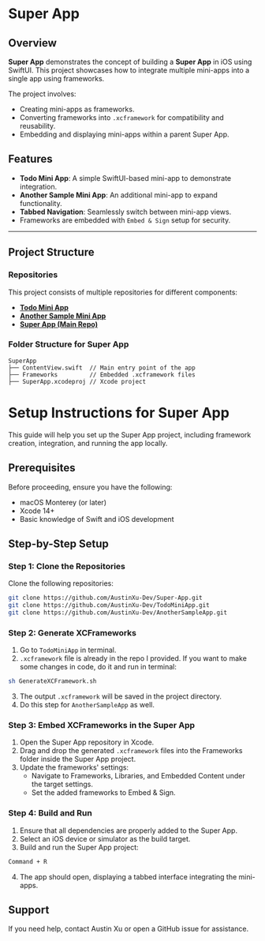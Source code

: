 # Super App  

## Overview  
**Super App** demonstrates the concept of building a **Super App** in iOS using SwiftUI. This project showcases how to integrate multiple mini-apps into a single app using frameworks.  

The project involves:  
- Creating mini-apps as frameworks.  
- Converting frameworks into `.xcframework` for compatibility and reusability.  
- Embedding and displaying mini-apps within a parent Super App.  

## Features  
- **Todo Mini App**: A simple SwiftUI-based mini-app to demonstrate integration.  
- **Another Sample Mini App**: An additional mini-app to expand functionality.  
- **Tabbed Navigation**: Seamlessly switch between mini-app views.  
- Frameworks are embedded with `Embed & Sign` setup for security.  

---

## Project Structure  

### Repositories  
This project consists of multiple repositories for different components:  
- **[Todo Mini App](https://github.com/AustinXu-Dev/TodoMiniApp)**  
- **[Another Sample Mini App](https://github.com/AustinXu-Dev/AnotherSampleApp)**  
- **[Super App (Main Repo)](https://github.com/AustinXu-Dev/Super-App)**  

### Folder Structure for Super App  
```plaintext
SuperApp
├── ContentView.swift  // Main entry point of the app
├── Frameworks         // Embedded .xcframework files
├── SuperApp.xcodeproj // Xcode project
```

# Setup Instructions for Super App  

This guide will help you set up the Super App project, including framework creation, integration, and running the app locally.  

## Prerequisites  

Before proceeding, ensure you have the following:  
- macOS Monterey (or later)  
- Xcode 14+  
- Basic knowledge of Swift and iOS development  

## Step-by-Step Setup  

### Step 1: Clone the Repositories  
Clone the following repositories:  

```bash
git clone https://github.com/AustinXu-Dev/Super-App.git
git clone https://github.com/AustinXu-Dev/TodoMiniApp.git
git clone https://github.com/AustinXu-Dev/AnotherSampleApp.git
```

### Step 2: Generate XCFrameworks
1. Go to `TodoMiniApp` in terminal.
2. `.xcframework` file is already in the repo I provided. If you want to make some changes in code, do it and run in terminal:
```bash
sh GenerateXCFramework.sh
```
3. The output `.xcframework` will be saved in the project directory.
4. Do this step for `AnotherSampleApp` as well.

### Step 3: Embed XCFrameworks in the Super App
1. Open the Super App repository in Xcode.
2. Drag and drop the generated `.xcframework` files into the Frameworks folder inside the Super App project.
3. Update the frameworks' settings:
   - Navigate to Frameworks, Libraries, and Embedded Content under the target settings.
   - Set the added frameworks to Embed & Sign.

### Step 4: Build and Run
1. Ensure that all dependencies are properly added to the Super App.
2. Select an iOS device or simulator as the build target.
3. Build and run the Super App project:
```bash
Command + R
```
4. The app should open, displaying a tabbed interface integrating the mini-apps.

## Support

If you need help, contact Austin Xu or open a GitHub issue for assistance.
